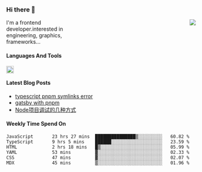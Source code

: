 <!--
**zhaohuanyuu/zhaohuanyuu** is a ✨ _special_ ✨ repository because its `README.md` (this file) appears on your GitHub profile.
-->

### Hi there 👋

<picture>
  <source media="(prefers-color-scheme: dark)" srcset="https://github-readme-stats.vercel.app/api?username=zhaohuanyuu&count_private=true&show_icons=true&theme=city_lights&hide_title=true">
  <img align="right" src="https://github-readme-stats.vercel.app/api?username=zhaohuanyuu&count_private=true&show_icons=true&hide_title=true">
</picture>

<p align="left" style="width:40%">I'm a frontend developer.interested in engineering, graphics, frameworks...</p>

#### Languages And Tools

<img align="left" height="20" src="https://skillicons.dev/icons?i=js,ts,nodejs,react,vue,gatsby,materialui,graphql,nestjs,electron,flutter" />

</br>

#### Latest Blog Posts
<!-- BLOG-POST-LIST:START -->
- [typescript pnpm symlinks error](https://zhy.gatsbyjs.io/blog/ts-pnpm)
- [gatsby with pnpm](https://zhy.gatsbyjs.io/blog/gatsby-pnpm)
- [Node项目调试的几种方式](https://zhy.gatsbyjs.io/blog/node-debug)
<!-- BLOG-POST-LIST:END -->

#### Weekly Time Spend On
<!--START_SECTION:waka-->

```text
JavaScript       23 hrs 27 mins  ███████████████▒░░░░░░░░░   60.82 %
TypeScript       9 hrs 5 mins    ██████░░░░░░░░░░░░░░░░░░░   23.59 %
HTML             2 hrs 18 mins   █▒░░░░░░░░░░░░░░░░░░░░░░░   05.99 %
YAML             53 mins         ▓░░░░░░░░░░░░░░░░░░░░░░░░   02.33 %
CSS              47 mins         ▓░░░░░░░░░░░░░░░░░░░░░░░░   02.07 %
MDX              45 mins         ▒░░░░░░░░░░░░░░░░░░░░░░░░   01.96 %
```

<!--END_SECTION:waka-->

